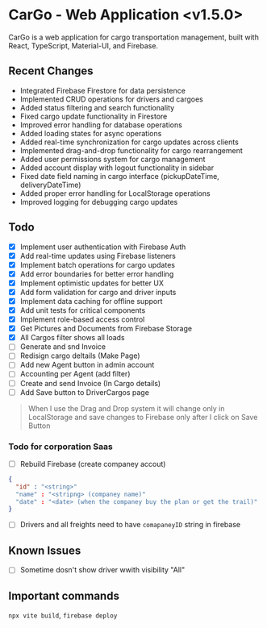 # CarGo - Web Application <v1.5.0>

CarGo is a web application for cargo transportation management, built with React, TypeScript, Material-UI, and Firebase.

## Recent Changes

- Integrated Firebase Firestore for data persistence
- Implemented CRUD operations for drivers and cargoes
- Added status filtering and search functionality
- Fixed cargo update functionality in Firestore
- Improved error handling for database operations
- Added loading states for async operations
- Added real-time synchronization for cargo updates across clients
- Implemented drag-and-drop functionality for cargo rearrangement
- Added user permissions system for cargo management
- Added account display with logout functionality in sidebar
- Fixed date field naming in cargo interface (pickupDateTime, deliveryDateTime)
- Added proper error handling for LocalStorage operations
- Improved logging for debugging cargo updates

## Todo

- [x] Implement user authentication with Firebase Auth
- [x] Add real-time updates using Firebase listeners
- [x] Implement batch operations for cargo updates
- [x] Add error boundaries for better error handling
- [x] Implement optimistic updates for better UX
- [x] Add form validation for cargo and driver inputs
- [x] Implement data caching for offline support
- [x] Add unit tests for critical components
- [x] Implement role-based access control
- [x] Get Pictures and Documents from Firebase Storage
- [x] All Cargos filter shows all loads
- [ ] Generate and snd Invoice
- [ ] Redisign cargo deltails (Make Page)
- [ ] Add new Agent button in admin account
- [ ] Accounting per Agent (add filter)
- [ ] Create and send Invoice (In Cargo details) 
- [ ] Add Save button to DriverCargos page
> When I use the Drag and Drop system it will change only in LocalStorage and save changes to Firebase only after I click on Save Button
### Todo for corporation Saas
- [ ] Rebuild Firebase (create companey accout)

```JSON
{
  "id" : "<string>"
  "name" : "<stripng> (companey name)"
  "date" : "<date> (when the companey buy the plan or get the trail)"
}
```
- [ ] Drivers and all freights need to have `comapaneyID` string in firebase  

## Known Issues
- [ ] Sometime dosn't show driver wwith visibility "All"

## Important commands 

`npx vite build`, `firebase deploy`
